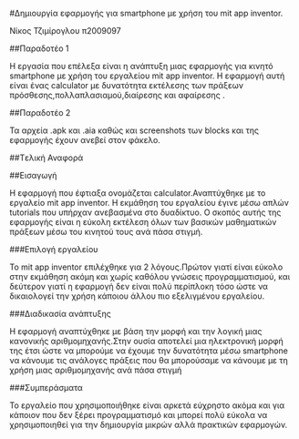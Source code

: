 #Δημιουργία εφαρμογής για smartphone με χρήση του mit app inventor.

Νίκος Τζιμίρογλου
π2009097

##Παραδοτέο 1

Η εργασία που επέλεξα  είναι η ανάπτυξη μιας εφαρμογής για κινητό smartphone με χρήση του εργαλείου mit app inventor. Η εφαρμογή αυτή είναι ένας calculator με δυνατότητα εκτέλεσης των πράξεων πρόσθεσης,πολλαπλασιαμού,διαίρεσης και αφαίρεσης .

##Παραδοτέο 2

Τα αρχεία .apk και .aia καθώς και screenshots των blocks και της εφαρμογής έχουν ανεβεί στον φάκελο.

##Tελική Αναφορά

##Εισαγωγή

Η εφαρμογή που έφτιαξα ονομάζεται calculator.Αναπτύχθηκε με το εργαλείο mit app inventor. Η εκμάθηση του εργαλείου έγινε μέσω απλών tutorials που υπήρχαν ανεβασμένα στο δυαδίκτυο. Ο σκοπός αυτής της εφαρμογής είναι η εύκολη εκτέλεση όλων των βασικών μαθηματικών πράξεων μέσω του κινητού τους ανά πάσα στιγμή.


###Επιλογή εργαλείου

Το mit app inventor επιλέχθηκε για 2 λόγους.Πρώτον γιατί είναι εύκολο στην εκμάθηση ακόμη και χωρίς καθόλου γνώσεις προγραμματισμού, και δεύτερον γιατί η εφαρμογή δεν είναι πολύ περίπλοκη τόσο ώστε να δικαιολογεί την χρήση κάποιου άλλου πιο εξελιγμένου εργαλείου.

###Διαδικασία ανάπτυξης 

Η εφαρμογή αναπτύχθηκε με βάση την μορφή και την λογική μιας κανονικής αριθμομηχανής.Στην ουσία αποτελεί μια ηλεκτρονική μορφή της έτσι ώστε να μπορούμε να έχουμε την δυνατότητα μέσω smartphone να κάνουμε τις ανάλογες πράξεις που θα μπορούσαμε να κάνουμε με τη χρήση μιας αριθμομηχανής ανά πάσα στιγμή


###Συμπεράσματα

Το εργαλείο που χρησιμοποιήθηκε είναι αρκετά εύχρηστο ακόμα και για κάποιον που δεν ξέρει προγραμματισμό και μπορεί πολύ εύκολα να χρησιμοποιηθεί για την δημιουργία μικρών αλλά πρακτικών εφαρμογών.



